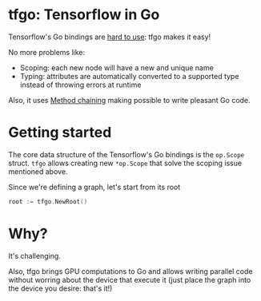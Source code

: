 # tfgo: Tensorflow in Go

Tensorflow's Go bindings are [hard to use](https://pgaleone.eu/tensorflow/go/2017/05/29/understanding-tensorflow-using-go/): tfgo makes it easy!

No more problems like:

- Scoping: each new node will have a new and unique name
- Typing: attributes are automatically converted to a supported type instead of throwing errors at runtime

Also, it uses [Method chaining](https://en.wikipedia.org/wiki/Method_chaining) making possible to write pleasant Go code.

# Getting started

The core data structure of the Tensorflow's Go bindings is the `op.Scope` struct. `tfgo` allows creating new `*op.Scope` that solve the scoping issue mentioned above.

Since we're defining a graph, let's start from its root

```go
root := tfgo.NewRoot()
```


# Why?

It's challenging.

Also, tfgo brings GPU computations to Go and allows writing parallel code without worring about the device that execute it
(just place the graph into the device you desire: that's it!)
